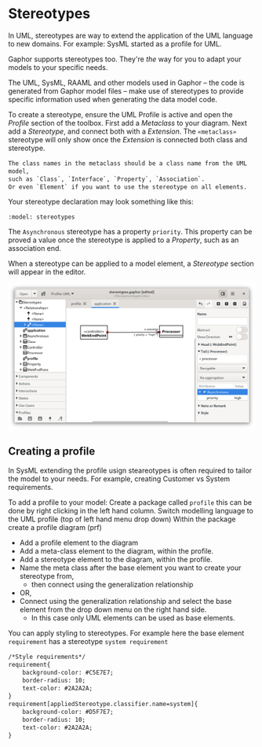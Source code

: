 # Stereotypes

In UML, stereotypes are way to extend the application of the UML language to
new domains. For example: SysML started as a profile for UML.

Gaphor supports stereotypes too. They're *the* way for you to adapt your models
to your specific needs.

The UML, SysML, RAAML and other models used in Gaphor – the code is
generated from Gaphor model files – make use of stereotypes to provide
specific information used when generating the data model code.

To create a stereotype, ensure the UML Profile is active and open the *Profile*
section of the toolbox. First add a *Metaclass* to your diagram. Next add a
*Stereotype*, and connect both with a *Extension*.
The `«metaclass»` stereotype will only show once the *Extension* is connected
both class and stereotype.

```{note}
The class names in the metaclass should be a class name from the UML model,
such as `Class`, `Interface`, `Property`, `Association`.
Or even `Element` if you want to use the stereotype on all elements.
```

Your stereotype declaration may look something like this:

```{diagram} profile
:model: stereotypes
```

The `Asynchronous` stereotype has a property `priority`. This property can
be proved a value once the stereotype is applied to a *Property*, such as an
association end.

When a stereotype can be applied to a model element, a *Stereotype* section
will appear in the editor.

![Stereotype usage example](images/stereotype-usage.png)

## Creating a profile

In SysML extending the profile usign steareotypes is often required to tailor the model to
your needs. For example, creating Customer vs System requirements.

To add a profile to your model:
Create a package called `profile` this can be done by right clicking in the left hand column.
Switch modelling language to the UML profile (top of left hand menu drop down)
Within the package create a profile diagram (prf)



* Add a profile element to the diagram
* Add a meta-class element to the diagram, within the profile.
* Add a stereotype element to the diagram, within the profile.
* Name the meta class after the base element you want to create your stereotype from,
  * then connect using the generalization relationship
* OR,
* Connect using the generalization relationship and select the base element from the drop down menu on the right hand side.
  * In this case only UML elements can be used as base elements.


You can apply styling to stereotypes. For example here the base element `requirement` has a stereotype `system requirement`

```
/*Style requirements*/
requirement{
    background-color: #C5E7E7;
    border-radius: 10;
    text-color: #2A2A2A;
}
requirement[appliedStereotype.classifier.name=system]{
    background-color: #D5F7E7;
    border-radius: 10;
    text-color: #2A2A2A;
}
```

